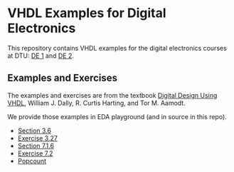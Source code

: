 # VHDL Examples for Digital Electronics

This repository contains VHDL examples for the digital electronics courses at DTU:
[DE 1](http://www2.imm.dtu.dk/courses/02138/) and
[DE 2](http://www2.imm.dtu.dk/courses/02139/).

## Examples and Exercises

The examples and exercises are from the textbook
[Digital Design Using VHDL](http://admin.cambridge.org/academic/subjects/engineering/circuits-and-systems/digital-design-using-vhdl-systems-approach),
William J. Dally, R. Curtis Harting, and Tor M. Aamodt.

We provide those examples in EDA playground (and in source in this repo).

 * [Section 3.6](https://www.edaplayground.com/x/3HEv)
 * [Exercise 3.27](https://www.edaplayground.com/x/4Mng)
 * [Section 7.1.6](https://www.edaplayground.com/x/2UNt)
 * [Exercise 7.2](https://www.edaplayground.com/x/zfw)
 * [Popcount](https://www.edaplayground.com/x/2XQB)
